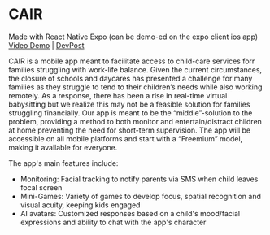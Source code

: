 # CAIR

Made with React Native Expo (can be demo-ed on the expo client ios app)  
[Video Demo](https://drive.google.com/file/d/1f7dAmIXoVDQCWt2B9ikqww63-30CiWoj/view?usp=sharing) | 
[DevPost](https://devpost.com/software/cair-knzbi6)

CAIR is a mobile app meant to facilitate access to child-care services forr families struggling with work-life balance. Given the current circumstances, the closure of schools and daycares has presented a challenge for many families as they struggle to tend to their children’s needs while also working remotely. As a response, there has been a rise in real-time virtual babysitting but we realize this may not be a feasible solution for families struggling financially. Our app is meant to be the “middle”-solution to the problem, providing a method to both monitor and entertain/distract children at home preventing the need for short-term supervision. The app will be accessible on all mobile platforms and start with a “Freemium” model, making it available for everyone.

The app's main features include:
* Monitoring: Facial tracking to notify parents via SMS when child leaves focal screen 
* Mini-Games: Variety of games to develop focus, spatial recognition and visual acuity, keeping kids engaged
* AI avatars: Customized responses based on a child's mood/facial expressions and ability to chat with the app's character 

